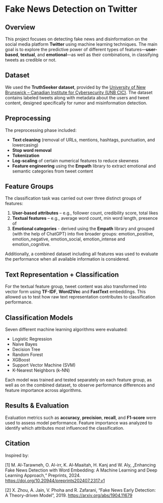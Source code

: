 # Fake News Detection on Twitter

## Overview

This project focuses on detecting fake news and disinformation on the social media platform **Twitter** using machine learning techniques. The main goal is to explore the predictive power of different types of features—**user-based**, **textual**, and **emotional**—as well as their combinations, in classifying tweets as credible or not.

## Dataset

We used the **TruthSeeker dataset**, provided by the [University of New Brunswick – Canadian Institute for Cybersecurity (UNB CIC)](https://www.unb.ca/cic/datasets/truthseeker-2023.html). The dataset contains labeled tweets along with metadata about the users and tweet content, designed specifically for rumor and misinformation detection.

## Preprocessing

The preprocessing phase included:

- **Text cleaning** (removal of URLs, mentions, hashtags, punctuation, and lowercasing)
- **Stop word removal**
- **Tokenization**
- **Log-scaling** of certain numerical features to reduce skewness
- **Feature engineering** using the **Empath** library to extract emotional and semantic categories from tweet content

## Feature Groups

The classification task was carried out over three distinct groups of features:

1. **User-based attributes** – e.g., follower count, credibility score, total likes
2. **Textual features** – e.g., average word count, min word length, presence of 
3. **Emotional categories** - derived using the **Empath** library and grouped (with the help of ChatGPT) into five broader groups: emotion_positive, emotion_negative, emotion_social, emotion_intense and emotion_cognitive.

Additionally, a combined dataset including all features was used to evaluate the performance when all available information is considered.

## Text Representation + Classification

For the textual feature group, tweet content was also transformed into vector form using **TF-IDF**, **Word2Vec** and **FastText** embeddings. This allowed us to test how raw text representation contributes to classification performance.

## Classification Models

Seven different machine learning algorithms were evaluated:

- Logistic Regression
- Naive Bayes
- Decision Tree
- Random Forest
- XGBoost
- Support Vector Machine (SVM)
- K-Nearest Neighbors (k-NN)

Each model was trained and tested separately on each feature group, as well as on the combined dataset, to observe performance differences and feature importance across algorithms.

## Results & Evaluation

Evaluation metrics such as **accuracy**, **precision**, **recall**, and **F1-score** were used to assess model performance. Feature importance was analyzed to identify which attributes most influenced the classification.

## Citation

Inspired by:

[1] M. Al-Tarawneh, O. Al-irr, K. Al-Maaitah, H. Kanj and W. Aly, „Enhancing Fake News Detection with Word Embedding: A Machine Learning and Deep Learning Approach,“ Preprints, 2024. https://doi.org/10.20944/preprints202407.2317.v1

[2] X. Zhou, A. Jain, V. Phoha and R. Zafarani, “Fake News Early Detection: A Theory-driven Model”, 2019. https://arxiv.org/abs/1904.11679
